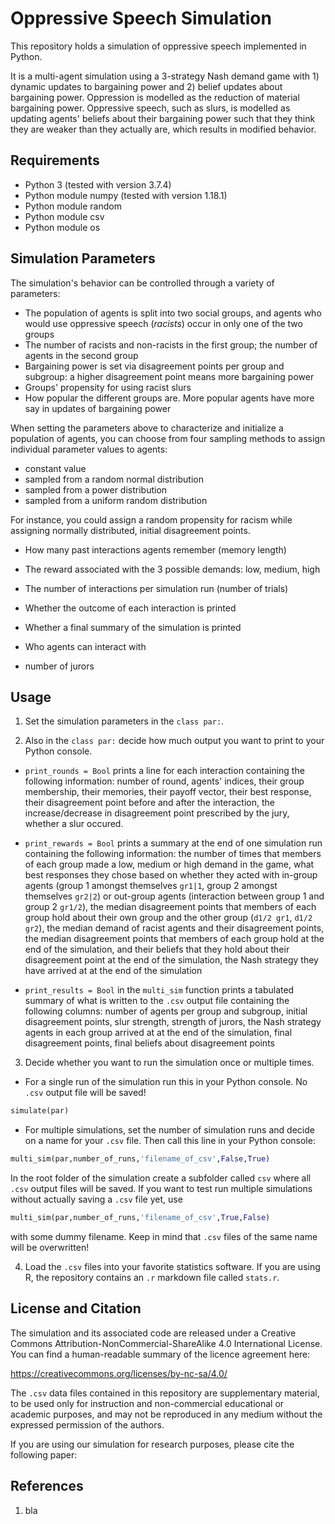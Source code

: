 # Oppressive Speech Simulation

This repository holds a simulation of oppressive speech implemented in Python.

It is a multi-agent simulation using a 3-strategy Nash demand game with 1) dynamic updates to bargaining power and 2) belief updates about bargaining power. Oppression is modelled as the reduction of material bargaining power. Oppressive speech, such as slurs, is modelled as updating agents' beliefs about their bargaining power such that they think they are weaker than they actually are, which results in modified behavior.

## Requirements

* Python 3 (tested with version 3.7.4)
* Python module numpy (tested with version 1.18.1)
* Python module random
* Python module csv
* Python module os

## Simulation Parameters

The simulation's behavior can be controlled through a variety of parameters:
* The population of agents is split into two social groups, and agents who would use oppressive speech (*racists*) occur in only one of the two groups
* The number of racists and non-racists in the first group; the number of agents in the second group
* Bargaining power is set via disagreement points per group and subgroup: a higher disagreement point means more bargaining power
* Groups' propensity for using racist slurs
* How popular the different groups are. More popular agents have more say in updates of bargaining power

When setting the parameters above to characterize and initialize a population of agents, you can choose from four sampling methods to assign individual parameter values to agents:
* constant value
* sampled from a random normal distribution
* sampled from a power distribution
* sampled from a uniform random distribution

For instance, you could assign a random propensity for racism while assigning normally distributed, initial disagreement points.


* How many past interactions agents remember (memory length)
* The reward associated with the 3 possible demands: low, medium, high
* The number of interactions per simulation run (number of trials)
* Whether the outcome of each interaction is printed

* Whether a final summary of the simulation is printed
* Who agents can interact with

* number of jurors

## Usage

1. Set the simulation parameters in the ```class par:```.

2. Also in the ```class par:``` decide how much output you want to print to your Python console.
*  ```print_rounds = Bool``` prints a line for each interaction containing the following information: number of round, agents' indices, their group membership, their memories, their payoff vector, their best response, their disagreement point before and after the interaction, the increase/decrease in disagreement point prescribed by the jury, whether a slur occured.

* ```print_rewards = Bool``` prints a summary at the end of one simulation run containing the following information: the number of times that members of each group made a low, medium or high demand in the game, what best responses they chose based on whether they acted with in-group agents (group 1 amongst themselves ```gr1|1```, group 2 amongst themselves ```gr2|2```) or out-group agents (interaction between group 1 and group 2 ```gr1/2```), the median disagreement points that members of each group hold about their own group and the other group (```d1/2 gr1```, ```d1/2 gr2```), the median demand of racist agents and their disagreement points, the median disagreement points that members of each group hold at the end of the simulation, and their beliefs that they hold about their disagreement point at the end of the simulation, the Nash strategy they have arrived at at the end of the simulation

* ```print_results = Bool``` in the ```multi_sim``` function prints a tabulated summary of what is written to the ```.csv``` output file containing the following columns: number of agents per group and subgroup, initial disagreement points, slur strength, strength of jurors, the Nash strategy agents in each group arrived at at the end of the simulation, final disagreement points, final beliefs about disagreement points

3. Decide whether you want to run the simulation once or multiple times.

* For a single run of the simulation run this in your Python console. No ```.csv``` output file will be saved!
```python
simulate(par)
```

* For multiple simulations, set the number of simulation runs and decide on a name for your ```.csv``` file. Then call this line in your Python console:
```python
multi_sim(par,number_of_runs,'filename_of_csv',False,True)
```
In the root folder of the simulation create a subfolder called ```csv``` where all ```.csv``` output files will be saved. If you want to test run multiple simulations without actually saving a ```.csv``` file yet, use
```python
multi_sim(par,number_of_runs,'filename_of_csv',True,False)
```
with some dummy filename. Keep in mind that ```.csv``` files of the same name will be overwritten!

4. Load the ```.csv``` files into your favorite statistics software. If you are using R, the repository contains an ```.r``` markdown file called ```stats.r```.

## License and Citation

The simulation and its associated code are released under a Creative Commons Attribution-NonCommercial-ShareAlike 4.0 International License. You can find a human-readable summary of the licence agreement here:

https://creativecommons.org/licenses/by-nc-sa/4.0/

The ```.csv``` data files contained in this repository are supplementary material, to be used only for instruction and non-commercial educational or academic purposes, and may not be reproduced in any medium without the expressed permission of the authors.

If you are using our simulation for research purposes, please cite the following paper:

## References

1. bla
